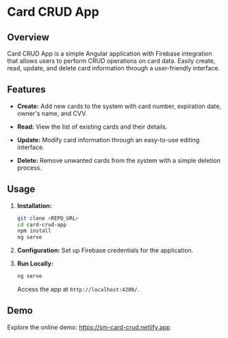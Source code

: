 # Card CRUD App

## Overview

Card CRUD App is a simple Angular application with Firebase integration that allows users to perform CRUD operations on card data. Easily create, read, update, and delete card information through a user-friendly interface.

## Features

- **Create:** Add new cards to the system with card number, expiration date, owner's name, and CVV.

- **Read:** View the list of existing cards and their details.

- **Update:** Modify card information through an easy-to-use editing interface.

- **Delete:** Remove unwanted cards from the system with a simple deletion process.

## Usage

1. **Installation:**
    ```bash
    git clone <REPO_URL>
    cd card-crud-app
    npm install
    ng serve
    ```

2. **Configuration:**
   Set up Firebase credentials for the application.

3. **Run Locally:**
    ```bash
    ng serve
    ```
    Access the app at `http://localhost:4200/`.

## Demo

Explore the online demo: https://sm-card-crud.netlify.app
